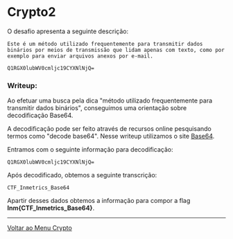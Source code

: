 # Crypto2

O desafio apresenta a seguinte descrição:

```
Este é um método utilizado frequentemente para transmitir dados binários por meios de transmissão que lidam apenas com texto, como por exemplo para enviar arquivos anexos por e-mail.

Q1RGX0lubWV0cmljc19CYXNlNjQ=
```

### Writeup:

Ao efetuar uma busca pela dica "método utilizado frequentemente para transmitir dados binários", conseguimos uma orientação sobre decodificação Base64.

A decodificação pode ser feito através de recursos online pesquisando termos como "decode base64". Nesse writeup utilizamos o site [Base64](https://www.base64decode.org/).

Entramos com o seguinte informação para decodificação:
```
Q1RGX0lubWV0cmljc19CYXNlNjQ=
```
Após decodificado, obtemos a seguinte transcrição:
```
CTF_Inmetrics_Base64
```

Apartir desses dados obtemos a informação para compor a flag **Inm{CTF_Inmetrics_Base64}**.

---

[Voltar ao Menu Crypto](https://writeup.insidersec.io/crypto)

